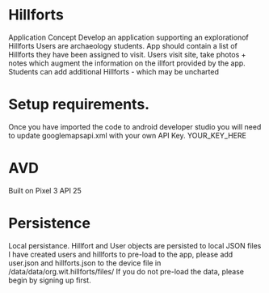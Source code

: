 # Hillforts

Application Concept
Develop an application supporting an explorationof Hillforts
Users are archaeology students.
App should contain a list of Hillforts they have been assigned to visit.
Users visit site, take photos + notes which augment the information on the illfort provided by the app.
Students can add additional Hillforts - which may be uncharted

# Setup requirements.

Once you have imported the code to android developer studio you will need to update googlemapsapi.xml with your own API Key. 
 <string name="google_maps_key" templateMergeStrategy="preserve" translatable="false">YOUR_KEY_HERE</string>
 
# AVD

Built on Pixel 3 API 25

# Persistence
Local persistance. Hillfort and User objects are persisted to local JSON files
I have created users and hillforts to pre-load to the app, please add user.json and hillforts.json to the device file in /data/data/org.wit.hillforts/files/
If you do not pre-load the data, please begin by signing up first.
